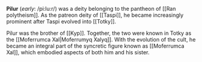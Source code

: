 **Pilur** (*early*: /pi:lu:r/) was a deity belonging to the pantheon of [[Ran polytheism]]. As the patreon deity of [[Taspi]], he became increasingly prominent after Taspi evolved into [[Totky]]. 

Pilur was the brother of [[Kyp]]. Together, the two were known in Totky as the [[Moferrumca Xal|Moferrumyq Xalyq]]. With the evolution of the cult, he became an integral part of the syncretic figure known as [[Moferrumca Xal]], which embodied aspects of both him and his sister.